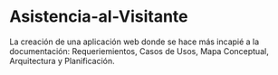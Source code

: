 # Asistencia-al-Visitante
La creación de una aplicación web donde se hace más incapié a la documentación: Requeriemientos, Casos de Usos, Mapa Conceptual, Arquitectura y Planificación.
